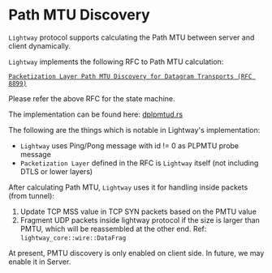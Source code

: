 # Path MTU Discovery

`Lightway` protocol supports calculating the Path MTU between server and client dynamically.

`Lightway` implements the following RFC to Path MTU calculation:

[`Packetization Layer Path MTU Discovery for Datagram Transports (RFC 8899)`](https://datatracker.ietf.org/doc/html/rfc8899)

Please refer the above RFC for the state machine.

The implementation can be found here: [dplpmtud.rs](../lightway-core/src/connection/dplpmtud.rs)


The following are the things which is notable in Lightway's implementation:

- `Lightway` uses Ping/Pong message with id != 0 as PLPMTU probe message
- `Packetization Layer` defined in the RFC is `Lightway` itself (not including DTLS or lower layers)

After calculating Path MTU, `Lightway` uses it for handling inside packets (from tunnel):

1. Update TCP MSS value in TCP SYN packets based on the PMTU value
1. Fragment UDP packets inside lightway protocol if the size is larger than PMTU,
   which will be reassembled at the other end. Ref: `lightway_core::wire::DataFrag`

At present, PMTU discovery is only enabled on client side. In future, we may enable
it in Server.

